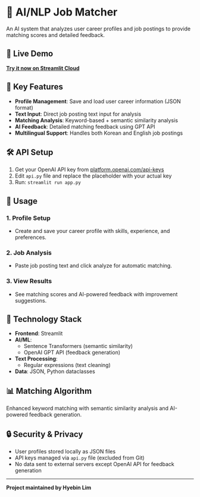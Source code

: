# 🤖 AI/NLP Job Matcher

An AI system that analyzes user career profiles and job postings to provide matching scores and detailed feedback.

## 🚀 Live Demo
[**Try it now on Streamlit Cloud**](https://03user-job-matcher-mcp.streamlit.app/)

## 🚀 Key Features

- **Profile Management**: Save and load user career information (JSON format)
- **Text Input**: Direct job posting text input for analysis
- **Matching Analysis**: Keyword-based + semantic similarity analysis
- **AI Feedback**: Detailed matching feedback using GPT API
- **Multilingual Support**: Handles both Korean and English job postings

## 🛠️ API Setup

1. Get your OpenAI API key from [platform.openai.com/api-keys](https://platform.openai.com/api-keys)
2. Edit `api.py` file and replace the placeholder with your actual key
3. Run: `streamlit run app.py`

## 📖 Usage

### 1. Profile Setup
- Create and save your career profile with skills, experience, and preferences.

### 2. Job Analysis
- Paste job posting text and click analyze for automatic matching.

### 3. View Results
- See matching scores and AI-powered feedback with improvement suggestions.

## 🔧 Technology Stack

- **Frontend**: Streamlit
- **AI/ML**: 
  - Sentence Transformers (semantic similarity)
  - OpenAI GPT API (feedback generation)
- **Text Processing**: 
  - Regular expressions (text cleaning)
- **Data**: JSON, Python dataclasses

## 📊 Matching Algorithm

Enhanced keyword matching with semantic similarity analysis and AI-powered feedback generation.

## 🔒 Security & Privacy

- User profiles stored locally as JSON files
- API keys managed via `api.py` file (excluded from Git)
- No data sent to external servers except OpenAI API for feedback generation

---
**Project maintained by Hyebin Lim**
